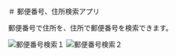 ＃ 郵便番号、住所検索アプリ

郵便番号で住所を、住所で郵便番号を検索できます。


![郵便番号検索１](https://github.com/LET-137/PostalCodeSearch/assets/152361449/a451263e-5528-42b0-8c22-a6bd724c3ba3)      ![郵便番号検索２](https://github.com/LET-137/PostalCodeSearch/assets/152361449/c55db2b0-a17e-4620-98a5-4303605e5c5c)

